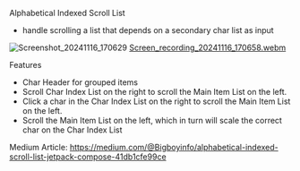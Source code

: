 Alphabetical Indexed Scroll List
- handle scrolling a list that depends on a secondary char list as input

![Screenshot_20241116_170629](https://github.com/user-attachments/assets/d34bea11-2c2d-42f2-80d4-61cfb104a58a)
[Screen_recording_20241116_170658.webm](https://github.com/user-attachments/assets/3e228e39-cb15-4a11-a4ef-9c5563fb37e8)

Features
- Char Header for grouped items
- Scroll Char Index List on the right to scroll the Main Item List on the left.
- Click a char in the Char Index List on the right to scroll the Main Item List on the left.
- Scroll the Main Item List on the left, which in turn will scale the correct char on the Char Index List

Medium Article: https://medium.com/@Bigboyinfo/alphabetical-indexed-scroll-list-jetpack-compose-41db1cfe99ce
